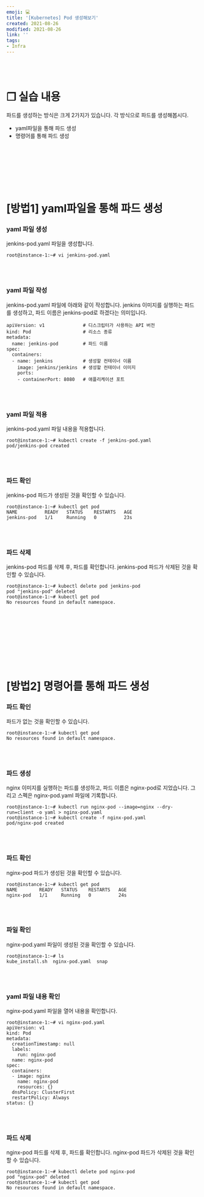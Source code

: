 ```yaml
---
emoji: 💻
title: '[Kubernetes] Pod 생성해보기'
created: 2021-08-26
modified: 2021-08-26
link: ''
tags:
- Infra
---
```

<br></br>





# **❐ 실습 내용**
파드를 생성하는 방식은 크게 2가지가 있습니다. 각 방식으로 파드를 생성해봅시다.
- yaml파일을 통해 파드 생성
- 명령어를 통해 파드 생성
<br></br><br></br><br></br><br></br>





# **[방법1] yaml파일을 통해 파드 생성**

### **yaml 파일 생성**
jenkins-pod.yaml 파일을 생성합니다.
```
root@instance-1:~# vi jenkins-pod.yaml
```
<br></br>

### **yaml 파일 작성**
jenkins-pod.yaml 파일에 아래와 같이 작성합니다.
jenkins 이미지를 실행하는 파드를 생성하고, 파드 이름은 jenkins-pod로 하겠다는 의미입니다.
```
apiVersion: v1              # 디스크립터가 사용하는 API 버전
kind: Pod                   # 리소스 종류
metadata:              
  name: jenkins-pod         # 파드 이름
spec:
  containers:          
  - name: jenkins           # 생성할 컨테이너 이름
    image: jenkins/jenkins  # 생성할 컨테이너 이미지
    ports:
    - containerPort: 8080   # 애플리케이션 포트
```
<br></br>

### **yaml 파일 적용**
jenkins-pod.yaml 파일 내용을 적용합니다.
```
root@instance-1:~# kubectl create -f jenkins-pod.yaml
pod/jenkins-pod created
```
<br></br>

### **파드 확인**
jenkins-pod 파드가 생성된 것을 확인할 수 있습니다.
```
root@instance-1:~# kubectl get pod
NAME          READY   STATUS    RESTARTS   AGE
jenkins-pod   1/1     Running   0          23s
```
<br></br>

### **파드 삭제**
jenkins-pod 파드를 삭제 후, 파드를 확인합니다.
jenkins-pod 파드가 삭제된 것을 확인할 수 있습니다.
```
root@instance-1:~# kubectl delete pod jenkins-pod
pod "jenkins-pod" deleted
root@instance-1:~# kubectl get pod
No resources found in default namespace.
```
<br></br><br></br><br></br><br></br>





# **[방법2] 명령어를 통해 파드 생성**

### **파드 확인**
파드가 없는 것을 확인할 수 있습니다.
```
root@instance-1:~# kubectl get pod
No resources found in default namespace.
```
<br></br>

### **파드 생성**
nginx 이미지를 실행하는 파드를 생성하고, 파드 이름은 nginx-pod로 지었습니다.
그리고 스펙은 nginx-pod.yaml 파일에 기록합니다.
```
root@instance-1:~# kubectl run nginx-pod --image=nginx --dry-run=client -o yaml > nginx-pod.yaml
root@instance-1:~# kubectl create -f nginx-pod.yaml 
pod/nginx-pod created
```
<br></br>

### **파드 확인**
nginx-pod 파드가 생성된 것을 확인할 수 있습니다.
```
root@instance-1:~# kubectl get pod
NAME        READY   STATUS    RESTARTS   AGE
nginx-pod   1/1     Running   0          24s
```
<br></br>

### **파일 확인**
nginx-pod.yaml 파일이 생성된 것을 확인할 수 있습니다.
```
root@instance-1:~# ls
kube_install.sh  nginx-pod.yaml  snap
```
<br></br>

### **yaml 파일 내용 확인**
nginx-pod.yaml 파일을 열어 내용을 확인합니다.
```
root@instance-1:~# vi nginx-pod.yaml
apiVersion: v1
kind: Pod
metadata:
  creationTimestamp: null
  labels:
    run: nginx-pod
  name: nginx-pod
spec:
  containers:
  - image: nginx
    name: nginx-pod
    resources: {}
  dnsPolicy: ClusterFirst
  restartPolicy: Always
status: {}
```
<br></br>

### **파드 삭제**
nginx-pod 파드를 삭제 후, 파드를 확인합니다.
nginx-pod 파드가 삭제된 것을 확인할 수 있습니다.
```
root@instance-1:~# kubectl delete pod nginx-pod
pod "nginx-pod" deleted
root@instance-1:~# kubectl get pod
No resources found in default namespace.
```
<br></br><br></br>
